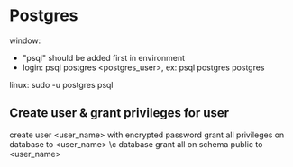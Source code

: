 # Postgres

window:

- "psql" should be added first in environment
- login: psql postgres <postgres_user>, ex: psql postgres postgres

linux: sudo -u postgres psql

## Create user & grant privileges for user

create user <user_name> with encrypted password <password>
grant all privileges on database <database> to <user_name>
\c database
grant all on schema public to <user_name>
